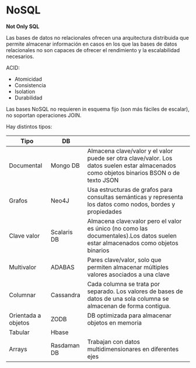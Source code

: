 # NoSQL
**Not Only SQL**

Las bases de datos no relacionales ofrecen una arquitectura distribuida que permite almacenar información en casos en los que las bases de datos relacionales no son capaces de ofrecer el rendimiento y la escalabilidad necesarios.

 ACID:
 + Atomicidad
 + Consistencia
 + Isolation
 + Durabilidad

Las bases NoSQL no requieren in esquema fijo (son más fáciles de escalar), no soportan operaciones JOIN.

Hay distintos tipos:

| Tipo | DB | |
| --- | --- | --- |
| Documental | Mongo DB | Almacena clave/valor y el valor puede ser otra clave/valor. Los datos suelen estar almacenados como objetos binarios BSON o de texto JSON |
| Grafos | Neo4J | Usa estructuras de grafos para consultas semánticas y representa los datos como nodos, bordes y propiedades |
| Clave valor | Scalaris DB | Almacena clave:valor pero el valor es único (no como las documentales).Los datos suelen estar almacenados como objetos binarios |
| Multivalor | ADABAS | Pares clave/valor, solo que permiten almacenar múltiples valores asociados a una clave |
| Columnar | Cassandra | Cada columna se trata por separado. Los valores de bases de datos de una sola columna se almacenan de forma contigua. |
| Orientada a objetos | ZODB | DB optimizada para almacenar objetos en memoria |
| Tabular | Hbase | |
| Arrays | Rasdaman DB | Trabajan con datos multidimensionares en diferentes ejes |
